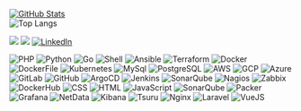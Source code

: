 [![GitHub Stats](https://github-readme-stats.vercel.app/api?username=mauriciopgomes&show_icons=true)](https://github.com/mauriciopgomes)
<br>
![Top Langs](https://github-readme-stats.vercel.app/api/top-langs/?username=mauriciopgomes)

<img src="https://img.shields.io/github/followers/mauriciopgomes?style=social">
<img src="https://img.shields.io/twitter/follow/mauriciogomesrj?style=social">
<a href="https://www.linkedin.com/in/mauriciopgomes/"><img alt="LinkedIn" src="https://img.shields.io/badge/LinkedIn%20Mauricio%20Gomes-blue?style=flat-square&logo=linkedin"></a>

![PHP](https://img.shields.io/badge/-PHP-black?style=flat-square&logo=php)
![Python](https://img.shields.io/badge/-Python-black?style=flat-square&logo=python)
![Go](https://img.shields.io/badge/-Go-black?style=flat-square&logo=go)
![Shell](https://img.shields.io/badge/-Shell-black?style=flat-square&logo=shell)
![Ansible](https://img.shields.io/badge/-Ansible-black?style=flat-square&logo=ansible)
![Terraform](https://img.shields.io/badge/-Terraform-black?style=flat-square&logo=terraform)
![Docker](https://img.shields.io/badge/-Docker-black?style=flat-square&logo=docker)
![DockerFile](https://img.shields.io/badge/-DockerFile-black?style=flat-square&logo=dockerfile)
![Kubernetes](https://img.shields.io/badge/-Kubernetes-black?style=flat-square&logo=kubernetes)
![MySql](https://img.shields.io/badge/-MySql-black?style=flat-square&logo=mysql)
![PostgreSQL](https://img.shields.io/badge/-PostgreSQL-black?style=flat-square&logo=postgresql)
![AWS](https://img.shields.io/badge/-AWS-black?style=flat-square&logo=aws)
![GCP](https://img.shields.io/badge/-GCP-black?style=flat-square&logo=gcp)
![Azure](https://img.shields.io/badge/-Azure-black?style=flat-square&logo=azure)
![GitLab](https://img.shields.io/badge/-GitLab-black?style=flat-square&logo=gitlab)
![GitHub](https://img.shields.io/badge/-GitHub-black?style=flat-square&logo=github)
![ArgoCD](https://img.shields.io/badge/-ArgoCD-black?style=flat-square&logo=argocd)
![Jenkins](https://img.shields.io/badge/-Jenkins-black?style=flat-square&logo=jenkins)
![SonarQube](https://img.shields.io/badge/-SonarQube-black?style=flat-square&logo=sonarqube)
![Nagios](https://img.shields.io/badge/-Nagios-black?style=flat-square&logo=nagios)
![Zabbix](https://img.shields.io/badge/-Zabbix-black?style=flat-square&logo=zabbix)
![DockerHub](https://img.shields.io/badge/-DockerHub-black?style=flat-square&logo=dockerhub)
![CSS](https://img.shields.io/badge/-CSS-black?style=flat-square&logo=css)
![HTML](https://img.shields.io/badge/-HTML-black?style=flat-square&logo=html)
![JavaScript](https://img.shields.io/badge/-JavaScript-black?style=flat-square&logo=javascript)
![SonarQube](https://img.shields.io/badge/-SonarQube-black?style=flat-square&logo=sonarqube)
![Packer](https://img.shields.io/badge/-Packer-black?style=flat-square&logo=packer)
![Grafana](https://img.shields.io/badge/-Grafana-black?style=flat-square&logo=grafana)
![NetData](https://img.shields.io/badge/-NetData-black?style=flat-square&logo=netdata)
![Kibana](https://img.shields.io/badge/-Kibana-black?style=flat-square&logo=kibana)
![Tsuru](https://img.shields.io/badge/-Tsuru-black?style=flat-square&logo=tsuru)
![Nginx](https://img.shields.io/badge/-Nginx-black?style=flat-square&logo=nginx)
![Laravel](https://img.shields.io/badge/-Laravel-black?style=flat-square&logo=laravel)
![VueJS](https://img.shields.io/badge/-VueJS-black?style=flat-square&logo=vuejs)
